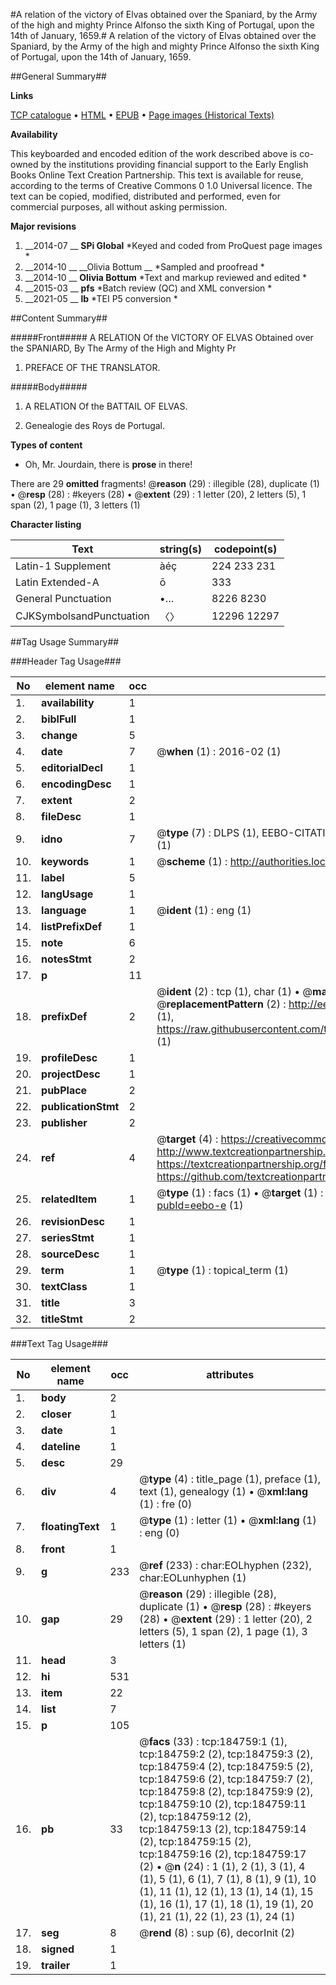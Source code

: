 #A relation of the victory of Elvas obtained over the Spaniard, by the Army of the high and mighty Prince Alfonso the sixth King of  Portugal, upon the 14th of January, 1659.#
A relation of the victory of Elvas obtained over the Spaniard, by the Army of the high and mighty Prince Alfonso the sixth King of  Portugal, upon the 14th of January, 1659.

##General Summary##

**Links**

[TCP catalogue](http://www.ota.ox.ac.uk/tcp/)  • 
[HTML](http://tei.it.ox.ac.uk/tcp/Texts-HTML/free/B09/B09867.html)  • 
[EPUB](http://tei.it.ox.ac.uk/tcp/Texts-EPUB/free/B09/B09867.epub) • 
[Page images (Historical Texts)](https://historicaltexts.jisc.ac.uk/eebo-64551673e)

**Availability**

This keyboarded and encoded edition of the work described above is co-owned by the
    institutions providing financial support to the Early English Books Online Text Creation
    Partnership. This text is available for reuse, according to the terms of  Creative Commons 0 1.0 Universal
    licence. The text can be copied, modified, distributed and performed, even for commercial
    purposes, all without asking permission.

**Major revisions**

1. __2014-07 __ __SPi Global__ *Keyed and coded from ProQuest page images *
1. __2014-10 __ __Olivia Bottum __ *Sampled and proofread *
1. __2014-10 __ __Olivia Bottum__ *Text and markup reviewed and edited *
1. __2015-03 __ __pfs__ *Batch review (QC) and XML conversion *
1. __2021-05 __ __lb__ *TEI P5 conversion *

##Content Summary##

#####Front#####
A RELATION Of the VICTORY OF ELVAS Obtained over the SPANIARD, By The Army of the High and Mighty Pr
1. PREFACE OF THE TRANSLATOR.

#####Body#####

1. A RELATION Of the BATTAIL OF ELVAS.

1. Genealogie des Roys de Portugal.

**Types of content**

  * Oh, Mr. Jourdain, there is **prose** in there!

There are 29 **omitted** fragments! 
 @__reason__ (29) : illegible (28), duplicate (1)  •  @__resp__ (28) : #keyers (28)  •  @__extent__ (29) : 1 letter (20), 2 letters (5), 1 span (2), 1 page (1), 3 letters (1)

**Character listing**


|Text|string(s)|codepoint(s)|
|---|---|---|
|Latin-1 Supplement|àéç|224 233 231|
|Latin Extended-A|ō|333|
|General Punctuation|•…|8226 8230|
|CJKSymbolsandPunctuation|〈〉|12296 12297|

##Tag Usage Summary##

###Header Tag Usage###

|No|element name|occ|attributes|
|---|---|---|---|
|1.|__availability__|1||
|2.|__biblFull__|1||
|3.|__change__|5||
|4.|__date__|7| @__when__ (1) : 2016-02 (1)|
|5.|__editorialDecl__|1||
|6.|__encodingDesc__|1||
|7.|__extent__|2||
|8.|__fileDesc__|1||
|9.|__idno__|7| @__type__ (7) : DLPS (1), EEBO-CITATION (1), VID (1), EEBO-PROQUEST (1), STC (2), OCLC (1)|
|10.|__keywords__|1| @__scheme__ (1) : http://authorities.loc.gov/ (1)|
|11.|__label__|5||
|12.|__langUsage__|1||
|13.|__language__|1| @__ident__ (1) : eng (1)|
|14.|__listPrefixDef__|1||
|15.|__note__|6||
|16.|__notesStmt__|2||
|17.|__p__|11||
|18.|__prefixDef__|2| @__ident__ (2) : tcp (1), char (1)  •  @__matchPattern__ (2) : ([0-9\-]+):([0-9IVX]+) (1), (.+) (1)  •  @__replacementPattern__ (2) : http://eebo.chadwyck.com/downloadtiff?vid=$1&page=$2 (1), https://raw.githubusercontent.com/textcreationpartnership/Texts/master/tcpchars.xml#$1 (1)|
|19.|__profileDesc__|1||
|20.|__projectDesc__|1||
|21.|__pubPlace__|2||
|22.|__publicationStmt__|2||
|23.|__publisher__|2||
|24.|__ref__|4| @__target__ (4) : https://creativecommons.org/publicdomain/zero/1.0/ (1), http://www.textcreationpartnership.org/docs/. (1), https://textcreationpartnership.org/faq/#faq05 (1), https://github.com/textcreationpartnership (1)|
|25.|__relatedItem__|1| @__type__ (1) : facs (1)  •  @__target__ (1) : https://data.historicaltexts.jisc.ac.uk/view?pubId=eebo-e (1)|
|26.|__revisionDesc__|1||
|27.|__seriesStmt__|1||
|28.|__sourceDesc__|1||
|29.|__term__|1| @__type__ (1) : topical_term (1)|
|30.|__textClass__|1||
|31.|__title__|3||
|32.|__titleStmt__|2||


###Text Tag Usage###

|No|element name|occ|attributes|
|---|---|---|---|
|1.|__body__|2||
|2.|__closer__|1||
|3.|__date__|1||
|4.|__dateline__|1||
|5.|__desc__|29||
|6.|__div__|4| @__type__ (4) : title_page (1), preface (1), text (1), genealogy (1)  •  @__xml:lang__ (1) : fre (0)|
|7.|__floatingText__|1| @__type__ (1) : letter (1)  •  @__xml:lang__ (1) : eng (0)|
|8.|__front__|1||
|9.|__g__|233| @__ref__ (233) : char:EOLhyphen (232), char:EOLunhyphen (1)|
|10.|__gap__|29| @__reason__ (29) : illegible (28), duplicate (1)  •  @__resp__ (28) : #keyers (28)  •  @__extent__ (29) : 1 letter (20), 2 letters (5), 1 span (2), 1 page (1), 3 letters (1)|
|11.|__head__|3||
|12.|__hi__|531||
|13.|__item__|22||
|14.|__list__|7||
|15.|__p__|105||
|16.|__pb__|33| @__facs__ (33) : tcp:184759:1 (1), tcp:184759:2 (2), tcp:184759:3 (2), tcp:184759:4 (2), tcp:184759:5 (2), tcp:184759:6 (2), tcp:184759:7 (2), tcp:184759:8 (2), tcp:184759:9 (2), tcp:184759:10 (2), tcp:184759:11 (2), tcp:184759:12 (2), tcp:184759:13 (2), tcp:184759:14 (2), tcp:184759:15 (2), tcp:184759:16 (2), tcp:184759:17 (2)  •  @__n__ (24) : 1 (1), 2 (1), 3 (1), 4 (1), 5 (1), 6 (1), 7 (1), 8 (1), 9 (1), 10 (1), 11 (1), 12 (1), 13 (1), 14 (1), 15 (1), 16 (1), 17 (1), 18 (1), 19 (1), 20 (1), 21 (1), 22 (1), 23 (1), 24 (1)|
|17.|__seg__|8| @__rend__ (8) : sup (6), decorInit (2)|
|18.|__signed__|1||
|19.|__trailer__|1||
